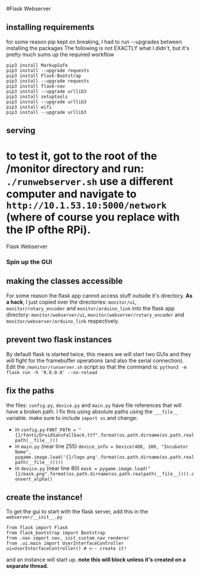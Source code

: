 #Flask Webserver

## installing requirements
for some reason pip kept on breaking, I had to run --upgrades between installing the packages
The following is not EXACTLY what I  didn't, but it's pretty much sums up the required workflow

```
pip3 install MarkupSafe
pip3 install --upgrade requests
pip3 install Flask-Bootstrap
pip3 install --upgrade requests
pip3 install flask-nav
pip3 install --upgrade urllib3
pip3 install setuptools
pip3 install --upgrade urllib3
pip3 install wifi
pip3 install --upgrade urllib3
```

## serving

to test it, got to the root of the /monitor directory and run:
```./runwebserver.sh```
use a different computer and navigate to ```http://10.1.53.10:5000/network``` (where of course you replace with the IP ofthe RPi).
=======
Flask Webserver

### Spin up the GUI
## making the classes accessible
For some reason the flask app cannot access stuff outside it's directory.
**As a hack**, I just copied over the directories: `monitor/ui`, `monitor/rotary_encoder` and `monitor/arduino_link` into the flask app directory: `monitor/webserver/ui`, `monitor/webserver/rotary_encoder` and  `monitor/webserver/arduino_link` respectively.

## prevent two flask instances
By default flask is started twice, this means we will start two GUIs and they will fight for the framebuffer operations (and also the serial connection). Edit the `/monitor/runserver.sh` script so that the command is:
```python3 -m flask run -h '0.0.0.0' --no-reload```

## fix the paths
the files: `config.py`, `device.py` and `main.py` have file references that will have a broken path.
I fix this using absolute paths using the `___file__` variable.
make sure to include `import os` and change:
- in `config.py`
```FONT_PATH = "{}/fonts/DroidSansFallback.ttf".format(os.path.dirname(os.path.realpath(__file__))) ```
- in `main.py` (near line 255)
```device_info = Device(480, 100, "Incubator Name", pygame.image.load('{}/logo.png'.format(os.path.dirname(os.path.realpath(__file__)))))```
- in `device.py` (near line 80)
```mask = pygame.image.load("{}/mask.png".format(os.path.dirname(os.path.realpath(__file__)))).convert_alpha()```

## create the instance!
To get the gui to start with the flask server, add this in the `webserver/__init__.py`
```
from flask import Flask
from flask_bootstrap import Bootstrap
from .nav import nav, init_custom_nav_renderer
from .ui.main import UserInterfaceController
ui=UserInterfaceController() # <-- create it!
```
and an instance will start up. 
**note this will block unless it's created on a separate thread.**

